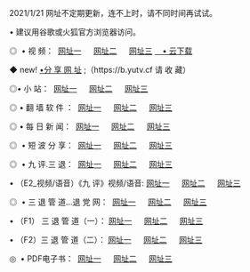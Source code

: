 <p>2021/1/21 网址不定期更新，连不上时，请不同时间再试试。
<p>• 建议用谷歌或火狐官方浏览器访问。
<p>◎  • 视 频： 
<a href="http://hfr.guitarhaven.com/" target="_blank">网址一</a> 　 
<a href="http://hry.guitarhaven.com/" target="_blank">网址二</a> 　 
<a href="http://hry.guitarhaven.com/b.html" target="_blank">网址三</a>
<a href="https://yadi.sk/d/d0sUeAOpal3njw" target="_blank">　• 云下载 </a></p>
<p>◆ new! <a href="http://hpd.guitarhaven.com/a.html">•分 享 网 址</a> ;（https://b.yutv.cf 请 收 藏） </p>

<p>◎•  小 站：  
<a href="http://hfr.guitarhaven.com/f.html" target="_blank">网址一</a> 　 
<a href="http://hry.guitarhaven.com/h.html" target="_blank">网址二</a> 　 
<a href="http://hry.guitarhaven.com/k/" target="_blank">网址三</a></p><p>

<p>◎  • 翻 墙 软 件 ：  
<a href="http://hfr.guitarhaven.com/ff/" target="_blank">网址一</a> 　 
<a href="http://hry.guitarhaven.com/s/read/a1_nd.html" target="_blank">网址二</a> 　 
<a href="http://hry.guitarhaven.com/ff/index.html" target="_blank">网址三</a></p>
<p>◎  • 每 日 新 闻：  
<a href="http://hfr.guitarhaven.com/day/" target="_blank">网址一</a> 　 
<a href="http://hry.guitarhaven.com/day/" target="_blank">网址二</a> 　 
<a href="http://hry.guitarhaven.com/day/index.html" target="_blank">网址三</a></p>
<p>◎   • 短 波 分 享：  
<a href="http://hfr.guitarhaven.com/h/" target="_blank">网址一</a> 　 
<a href="http://hry.guitarhaven.com/h/" target="_blank">网址二</a> 　 
<a href="http://hry.guitarhaven.com/h/index.html" target="_blank">网址三</a></p>
<p>◎   • 九 评.三 退：  
<a href="http://hfr.guitarhaven.com/t/" target="_blank">网址一</a> 　 
<a href="http://hry.guitarhaven.com/v2/index.html" target="_blank">网址二</a> 　 
<a href="http://hry.guitarhaven.com/tt/index.html" target="_blank">网址三</a> 　</p>
<p>  • （E2_视频/语音）《九 评》视频/语音: 
<a href="http://hry.guitarhaven.com/7738.html" target="_blank">网址一</a> 　 
<a href="http://hry.guitarhaven.com/7614.html" target="_blank">网址二</a> 　 
<a href="http://hry.guitarhaven.com/7633.html" target="_blank">网址三</a></p>
<p>◎   • 三 退 管 道...退 党 网：  
<a href="http://hfr.guitarhaven.com/go/td1.html" target="_blank">网址一</a> 　 
<a href="http://hry.guitarhaven.com/go/td2.html" target="_blank">网址二</a> 　 
<a href="http://hry.guitarhaven.com/go/td3.html" target="_blank">网址三</a></p>
<p>  • （F1） 三 退 管 道（一）： 
<a href="http://hfr.guitarhaven.com/dd/" target="_blank">网址一</a> 　 
<a href="http://hry.guitarhaven.com/s/read/a1_tdx.html" target="_blank">网址二</a> 　 
<a href="http://hry.guitarhaven.com/dd/" target="_blank">网址三</a></p>
<p>  • （F2）三 退 管 道（二）： 
<a href="http://hry.guitarhaven.com/d/" target="_blank">网址一</a> 　 
<a href="http://hfr.guitarhaven.com/d/index.html" target="_blank">网址二</a> 　 
<a href="http://hry.guitarhaven.com/d/" target="_blank">网址三</a></p>
<p>◎   • PDF电子书：  
<a href="http://hfr.guitarhaven.com/p/" target="_blank">网址一</a> 　 
<a href="http://hry.guitarhaven.com/p/index.html" target="_blank">网址二</a> 　 
<a href="http://hry.guitarhaven.com/p/" target="_blank">网址三</a></p>
